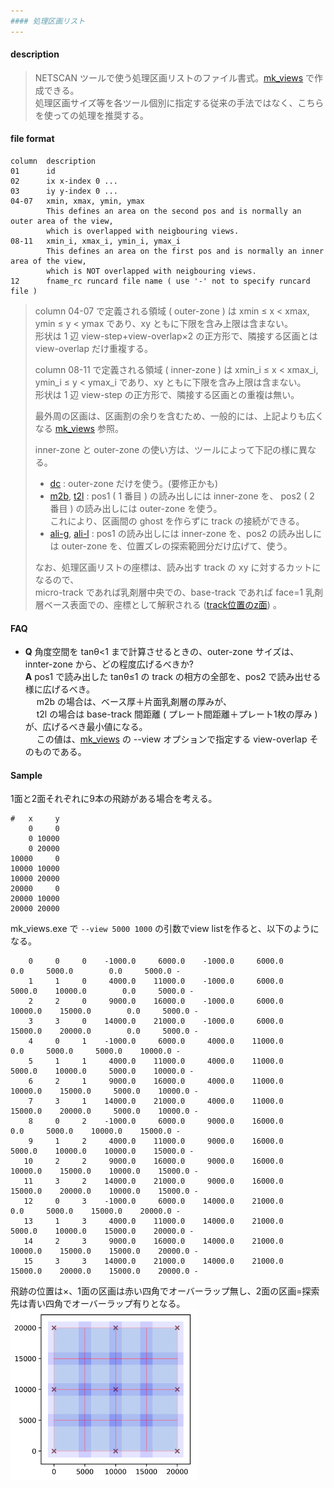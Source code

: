 ```yaml
---
#### 処理区画リスト
---
```


#### description
  > NETSCAN ツールで使う処理区画リストのファイル書式。[mk_views](mk_views.md) で作成できる。  
  > 処理区画サイズ等を各ツール個別に指定する従来の手法ではなく、こちらを使っての処理を推奨する。  
  >

#### file format
  ```
  column  description
  01      id
  02      ix x-index 0 ...  
  03      iy y-index 0 ...  
  04-07   xmin, xmax, ymin, ymax  
          This defines an area on the second pos and is normally an outer area of the view,  
          which is overlapped with neigbouring views.  
  08-11   xmin_i, xmax_i, ymin_i, ymax_i  
          This defines an area on the first pos and is normally an inner area of the view,  
          which is NOT overlapped with neigbouring views.  
  12      fname_rc runcard file name ( use '-' not to specify runcard file )  
  ```
  > column 04-07 で定義される領域 ( outer-zone ) は xmin &le; x &lt; xmax, ymin &le; y &lt; ymax であり、xy ともに下限を含み上限は含まない。  
  > 形状は 1 辺 view-step+view-overlap&times;2 の正方形で、隣接する区画とは view-overlap だけ重複する。 
  >
  > column 08-11 で定義される領域 ( inner-zone ) は xmin_i &le; x &lt; xmax_i, ymin_i &le; y &lt; ymax_i であり、xy ともに下限を含み上限は含まない。  
  > 形状は 1 辺 view-step の正方形で、隣接する区画との重複は無い。 
  >  
  > 最外周の区画は、区画割の余りを含むため、一般的には、上記よりも広くなる [mk_views](mk_views.md) 参照。  
  >
  > inner-zone と outer-zone の使い方は、ツールによって下記の様に異なる。  
  > - [dc](dc.md) : outer-zone だけを使う。(要修正かも)  
  > - [m2b](m2b.md), [t2l](t2l.md) : pos1 ( 1 番目 ) の読み出しには inner-zone を、
  >   pos2 ( 2 番目 ) の読み出しには outer-zone を使う。  
  >   これにより、区画間の ghost を作らずに track の接続ができる。  
  > - [ali-g](ali-g.md), [ali-l](ali-l.md) : pos1 の読み出しには inner-zone を、pos2 の読み出しには outer-zone を、位置ズレの探索範囲分だけ広げて、使う。  
  >
  > なお、処理区画リストの座標は、読み出す track の xy に対するカットになるので、  
  > micro-track であれば乳剤層中央での、base-track であれば face=1 乳剤層ベース表面での、座標として解釈される ([track位置のz面](m2b.md#track-位置の-z-面)) 。  
  >
 
#### FAQ
- **Q** 角度空間を tan&theta;&lt;1 まで計算させるときの、outer-zone サイズは、innter-zone から、どの程度広げるべきか?  
  **A** pos1 で読み出した tan&theta;&le;1 の track の相方の全部を、pos2 で読み出せる様に広げるべき。  
  &emsp; m2b の場合は、ベース厚＋片面乳剤層の厚みが、  
  &emsp; t2l の場合は base-track 間距離 ( プレート間距離＋プレート1枚の厚み ) が、広げるべき最小値になる。  
  &emsp; この値は、[mk_views](mk_views.md) の --view オプションで指定する view-overlap そのものである。

#### Sample
1面と2面それぞれに9本の飛跡がある場合を考える。
```
#   x     y
    0     0
    0 10000
    0 20000
10000     0
10000 10000
10000 20000
20000     0
20000 10000
20000 20000
```
mk_views.exe で `--view 5000 1000` の引数でview listを作ると、以下のようになる。

```
    0     0     0    -1000.0     6000.0    -1000.0     6000.0        0.0     5000.0        0.0     5000.0 -
    1     1     0     4000.0    11000.0    -1000.0     6000.0     5000.0    10000.0        0.0     5000.0 -
    2     2     0     9000.0    16000.0    -1000.0     6000.0    10000.0    15000.0        0.0     5000.0 -
    3     3     0    14000.0    21000.0    -1000.0     6000.0    15000.0    20000.0        0.0     5000.0 -
    4     0     1    -1000.0     6000.0     4000.0    11000.0        0.0     5000.0     5000.0    10000.0 -
    5     1     1     4000.0    11000.0     4000.0    11000.0     5000.0    10000.0     5000.0    10000.0 -
    6     2     1     9000.0    16000.0     4000.0    11000.0    10000.0    15000.0     5000.0    10000.0 -
    7     3     1    14000.0    21000.0     4000.0    11000.0    15000.0    20000.0     5000.0    10000.0 -
    8     0     2    -1000.0     6000.0     9000.0    16000.0        0.0     5000.0    10000.0    15000.0 -
    9     1     2     4000.0    11000.0     9000.0    16000.0     5000.0    10000.0    10000.0    15000.0 -
   10     2     2     9000.0    16000.0     9000.0    16000.0    10000.0    15000.0    10000.0    15000.0 -
   11     3     2    14000.0    21000.0     9000.0    16000.0    15000.0    20000.0    10000.0    15000.0 -
   12     0     3    -1000.0     6000.0    14000.0    21000.0        0.0     5000.0    15000.0    20000.0 -
   13     1     3     4000.0    11000.0    14000.0    21000.0     5000.0    10000.0    15000.0    20000.0 -
   14     2     3     9000.0    16000.0    14000.0    21000.0    10000.0    15000.0    15000.0    20000.0 -
   15     3     3    14000.0    21000.0    14000.0    21000.0    15000.0    20000.0    15000.0    20000.0 -
```

飛跡の位置は×、1面の区画は赤い四角でオーバーラップ無し、2面の区画=探索先は青い四角でオーバーラップ有りとなる。
<img src="./mk_views.png" width=300>
